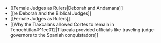 * [[Female Judges as Rulers|Deborah and Andamana]]
* [[re Deborah and the Biblical Judges]]
* [[Female Judges as Rulers]]
* [[Why the Tlaxcalans allowed Cortes to remain in Tenochtitlan#^1ee012|Tlaxcala provided officials like traveling judge-governors to the Spanish conquistadors]] 